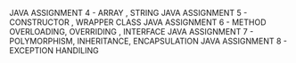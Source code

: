 JAVA ASSIGNMENT 4 - ARRAY , STRING 
JAVA ASSIGNMENT 5 - CONSTRUCTOR , WRAPPER CLASS
JAVA ASSIGNMENT 6 - METHOD OVERLOADING, OVERRIDING , INTERFACE
JAVA ASSIGNMENT 7 - POLYMORPHISM, INHERITANCE, ENCAPSULATION
JAVA ASSIGNMENT 8 - EXCEPTION HANDILING
